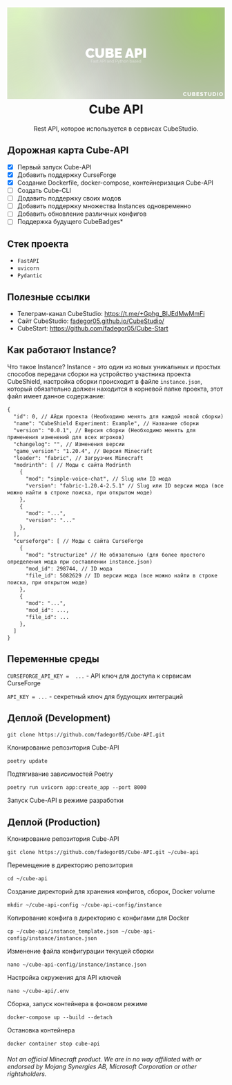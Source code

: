 <h1 align="center">
  <img src="images/banner.svg" alt="Cube API"/>
  Cube API
  <br/>
</h1>

<p align="center">
    Rest API, которое используется в сервисах CubeStudio.
</p>

## Дорожная карта Cube-API
* [X] Первый запуск Cube-API
* [X] Добавить поддержку CurseForge
* [X] Создание Dockerfile, docker-compose, контейнеризация Cube-API
* [ ] Создать Cube-CLI
* [ ] Додавить поддержку своих модов
* [ ] Добавить поддержку множества Instances одновременно
* [ ] Добавить обновление различных конфигов
* [ ] Поддержка будущего CubeBadges*

## Стек проекта
* ```FastAPI```
* ```uvicorn```
* ```Pydantic```

## Полезные ссылки
* Телеграм-канал CubeStudio: https://t.me/+Gphg_BIJEdMwMmFi
* Сайт CubeStudio: [fadegor05.github.io/CubeStudio/](https://fadegor05.github.io/CubeStudio/)
* CubeStart: https://github.com/fadegor05/Cube-Start

## Как работают Instance?
Что такое Instance? Instance - это один из новых уникальных и простых способов передачи сборки на устройство участника проекта CubeShield, настройка сборки происходит в файле ```instance.json```, который обязательно должен находится в корневой папке проекта, этот файл имеет данное содержание:
```
{
  "id": 0, // Айди проекта (Необходимо менять для каждой новой сборки)
  "name": "CubeShield Experiment: Example", // Название сборки
  "version": "0.0.1", // Версия сборки (Необходимо менять для применения изменений для всех игроков)
  "changelog": "", // Изменения версии
  "game_version": "1.20.4", // Версия Minecraft
  "loader": "fabric", // Загрузчик Minecraft
  "modrinth": [ // Моды с сайта Modrinth
    {
      "mod": "simple-voice-chat", // Slug или ID мода
      "version": "fabric-1.20.4-2.5.1" // Slug или ID версии мода (все можно найти в строке поиска, при открытом моде)
    },
    {
      "mod": "...",
      "version": "..."
    },
  ],
  "curseforge": [ // Моды с сайта CurseForge
    {
      "mod": "structurize" // Не обязательно (для более простого определения мода при составлении instance.json)
      "mod_id": 298744, // ID мода
      "file_id": 5082629 // ID версии мода (все можно найти в строке поиска, при открытом моде)
    },
    {
      "mod": "...",
      "mod_id": ...,
      "file_id": ...
    },
  ]
}
```

## Переменные среды
```CURSEFORGE_API_KEY =  ...``` - API ключ для доступа к сервисам CurseForge

```API_KEY = ...``` - секретный ключ для будующих интеграций

## Деплой (Development)
```
git clone https://github.com/fadegor05/Cube-API.git
```
Клонирование репозитория Cube-API
```
poetry update
```
Подтягивание зависимостей Poetry
```
poetry run uvicorn app:create_app --port 8000
```
Запуск Cube-API в режиме разработки

## Деплой (Production)
Клонирование репозитория Cube-API
```
git clone https://github.com/fadegor05/Cube-API.git ~/cube-api
```
Перемещение в директорию репозитория
```
cd ~/cube-api
```
Создание директорий для хранения конфигов, сборок, Docker volume
```
mkdir ~/cube-api-config ~/cube-api-config/instance
```
Копирование конфига в директорию с конфигами для Docker
```
cp ~/cube-api/instance_template.json ~/cube-api-config/instance/instance.json
```
Изменение файла конфигурации текущей сборки
```
nano ~/cube-api-config/instance/instance.json
```
Настройка окружения для API ключей
```
nano ~/cube-api/.env
```
Сборка, запуск контейнера в фоновом режиме
```
docker-compose up --build --detach
```
Остановка контейнера
```
docker container stop cube-api
```

###### Not an official Minecraft product. We are in no way affiliated with or endorsed by Mojang Synergies AB, Microsoft Corporation or other rightsholders.